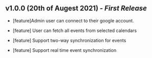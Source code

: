 ## **v1.0.0 (20th of Augest 2021)** - *First Release*

*  [feature]Admin user can connect to their google account.

* [feature] User can fetch all events from selected calendars

* [feature] Support two-way synchronization for events

* [feature] Support real time event synchronization